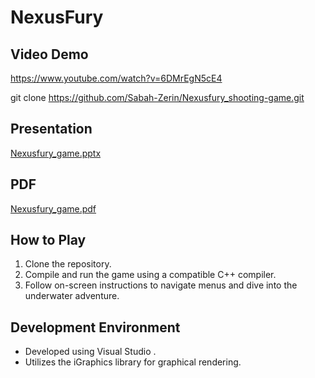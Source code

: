# NexusFury

## Video Demo
https://www.youtube.com/watch?v=6DMrEgN5cE4

git clone https://github.com/Sabah-Zerin/Nexusfury_shooting-game.git

## Presentation
[Nexusfury_game.pptx](https://github.com/Sabah-Zerin/Nexusfury_shooting-game/files/14195342/Nexusfury_game.pptx)

## PDF
[Nexusfury_game.pdf](https://github.com/Sabah-Zerin/Nexusfury_shooting-game/files/14195348/Nexusfury_game.pdf)

## How to Play

1. Clone the repository.
2. Compile and run the game using a compatible C++ compiler.
3. Follow on-screen instructions to navigate menus and dive into the underwater adventure.

## Development Environment

- Developed using Visual Studio .
- Utilizes the iGraphics library for graphical rendering.
